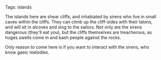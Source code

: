 Tags: islands

The islands here are shear cliffs, and inhabiated by sirens who live in small caves within the cliffs. They can climb up the cliff-sides with their talons, and will sit in alcoves and sing to the sailors. Not only are the sirens dangerous (they'll eat you), but the cliffs themselves are treacherous, as huges swells come in and bash people against the rocks. 

Only reason to come here is if you want to interact with the sirens, who know gaeic melodies.